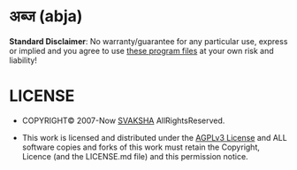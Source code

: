 # अब्ज (abja)

**Standard Disclaimer**: No warranty/guarantee for any particular use, express or implied and you agree to use [these program files](http://svaksha.github.io/abja) at your own risk and liability!


# LICENSE
* COPYRIGHT© 2007-Now [SVAKSHA](http://svaksha.com/pages/Bio) AllRightsReserved.
+ This work is licensed and distributed under the [AGPLv3 License](http://www.gnu.org/licenses/agpl.html) and ALL software copies and forks of this work must retain the Copyright, Licence (and the LICENSE.md file) and this permission notice.
